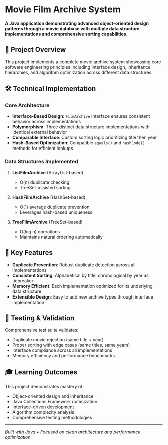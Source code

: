 # Movie Film Archive System

**A Java application demonstrating advanced object-oriented design patterns through a movie database with multiple data structure implementations and comprehensive sorting capabilities.**

## 🎯 Project Overview

This project implements a complete movie archive system showcasing core software engineering principles including interface design, inheritance hierarchies, and algorithm optimization across different data structures.

## 🛠️ Technical Implementation

### Core Architecture
- **Interface-Based Design**: `FilmArchive` interface ensures consistent behavior across implementations
- **Polymorphism**: Three distinct data structure implementations with identical external behavior
- **Comparable Interface**: Custom sorting logic prioritizing title then year
- **Hash-Based Optimization**: Compatible `equals()` and `hashCode()` methods for efficient lookups

### Data Structures Implemented
1. **ListFilmArchive** (ArrayList-based)
   - O(n) duplicate checking
   - TreeSet-assisted sorting
   
2. **HashFilmArchive** (HashSet-based)  
   - O(1) average duplicate prevention
   - Leverages hash-based uniqueness
   
3. **TreeFilmArchive** (TreeSet-based)
   - O(log n) operations
   - Maintains natural ordering automatically

## 🚀 Key Features

- **Duplicate Prevention**: Robust duplicate detection across all implementations
- **Consistent Sorting**: Alphabetical by title, chronological by year as tiebreaker
- **Memory Efficient**: Each implementation optimized for its underlying data structure
- **Extensible Design**: Easy to add new archive types through interface implementation


## 🧪 Testing & Validation

Comprehensive test suite validates:
- Duplicate movie rejection (same title + year)
- Proper sorting with edge cases (same titles, same years)
- Interface compliance across all implementations
- Memory efficiency and performance benchmarks

## 🎓 Learning Outcomes

This project demonstrates mastery of:
- Object-oriented design and inheritance
- Java Collections Framework optimization
- Interface-driven development
- Algorithm complexity analysis
- Comprehensive testing methodologies

---

*Built with Java • Focused on clean architecture and performance optimization*

